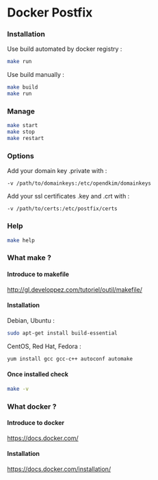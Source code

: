 # Docker Postfix


### Installation

Use build automated by docker registry :

```sh
make run
```

Use build manually :

```sh
make build
make run
```

### Manage

```sh
make start
make stop
make restart
```

### Options

Add your domain key .private with :

	-v /path/to/domainkeys:/etc/opendkim/domainkeys

Add your ssl certificates .key and .crt with :

	-v /path/to/certs:/etc/postfix/certs

### Help

```sh
make help
```


### What make ?

#### Introduce to makefile

http://gl.developpez.com/tutoriel/outil/makefile/

#### Installation

Debian, Ubuntu : 

```sh
sudo apt-get install build-essential
```

CentOS, Red Hat, Fedora : 

```sh
yum install gcc gcc-c++ autoconf automake
```

#### Once installed check

```sh
make -v
```


### What docker ?

#### Introduce to docker

https://docs.docker.com/

#### Installation

https://docs.docker.com/installation/